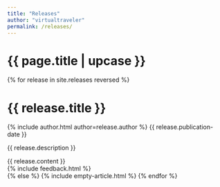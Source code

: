 ```yaml
---
title: "Releases"
author: "virtualtraveler"
permalink: /releases/
---
```


<h1 class="primary" data-product-name="{{ site.name }}">{{ page.title | upcase }}</h1>

{% for release in site.releases reversed %}
<h1 id="{{ release.title | slugify }}" class="secondary">{{ release.title }}</h1>
<article data-category="release">
  <div class="article-meta">
    {% include author.html author=release.author %}
	<span class="date">{{ release.publication-date }}</span>
    <p class="description">{{ release.description }}</p>
  </div>
  <div class="article-content">
    {{ release.content }}
  </div>
{% include feedback.html %}  
</article>
{% else %}
{% include empty-article.html %}
{% endfor %}
